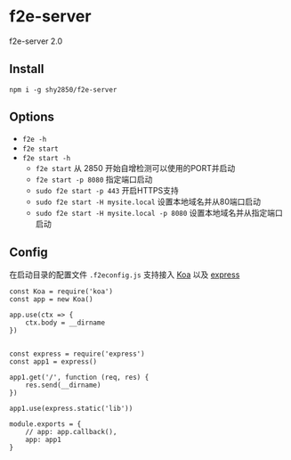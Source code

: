 # f2e-server
f2e-server 2.0

## Install
`npm i -g shy2850/f2e-server`

## Options
- `f2e -h`
- `f2e start`
- `f2e start -h`
    - `f2e start` 从 2850 开始自增检测可以使用的PORT并启动
    - `f2e start -p 8080` 指定端口启动
    - `sudo f2e start -p 443` 开启HTTPS支持
    - `sudo f2e start -H mysite.local` 设置本地域名并从80端口启动
    - `sudo f2e start -H mysite.local -p 8080` 设置本地域名并从指定端口启动

## Config
在启动目录的配置文件 `.f2econfig.js`
支持接入 [Koa](http://koajs.com/) 以及 [express](https://expressjs.com/)

```
const Koa = require('koa')
const app = new Koa()

app.use(ctx => {
	ctx.body = __dirname
})


const express = require('express')
const app1 = express()

app1.get('/', function (req, res) {
  	res.send(__dirname)
})

app1.use(express.static('lib'))

module.exports = {
	// app: app.callback(),
	app: app1
}
```

